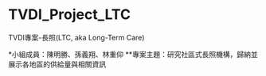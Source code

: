 # TVDI_Project_LTC
TVDI專案-長照(LTC, aka Long-Term Care)

*小組成員：陳明勝、孫義翔、林重仰
**專案主題：研究社區式長照機構，歸納並展示各地區的供給量與相關資訊
